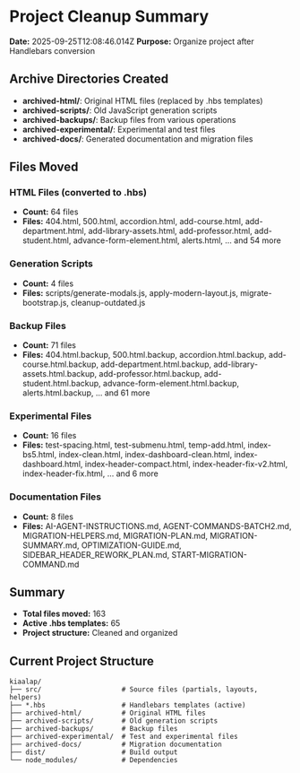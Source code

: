 # Project Cleanup Summary

**Date:** 2025-09-25T12:08:46.014Z
**Purpose:** Organize project after Handlebars conversion

## Archive Directories Created

- **archived-html/**: Original HTML files (replaced by .hbs templates)
- **archived-scripts/**: Old JavaScript generation scripts
- **archived-backups/**: Backup files from various operations
- **archived-experimental/**: Experimental and test files
- **archived-docs/**: Generated documentation and migration files

## Files Moved

### HTML Files (converted to .hbs)
- **Count:** 64 files
- **Files:** 404.html, 500.html, accordion.html, add-course.html, add-department.html, add-library-assets.html, add-professor.html, add-student.html, advance-form-element.html, alerts.html, ... and 54 more

### Generation Scripts
- **Count:** 4 files
- **Files:** scripts/generate-modals.js, apply-modern-layout.js, migrate-bootstrap.js, cleanup-outdated.js

### Backup Files
- **Count:** 71 files
- **Files:** 404.html.backup, 500.html.backup, accordion.html.backup, add-course.html.backup, add-department.html.backup, add-library-assets.html.backup, add-professor.html.backup, add-student.html.backup, advance-form-element.html.backup, alerts.html.backup, ... and 61 more

### Experimental Files
- **Count:** 16 files
- **Files:** test-spacing.html, test-submenu.html, temp-add.html, index-bs5.html, index-clean.html, index-dashboard-clean.html, index-dashboard.html, index-header-compact.html, index-header-fix-v2.html, index-header-fix.html, ... and 6 more

### Documentation Files
- **Count:** 8 files
- **Files:** AI-AGENT-INSTRUCTIONS.md, AGENT-COMMANDS-BATCH2.md, MIGRATION-HELPERS.md, MIGRATION-PLAN.md, MIGRATION-SUMMARY.md, OPTIMIZATION-GUIDE.md, SIDEBAR_HEADER_REWORK_PLAN.md, START-MIGRATION-COMMAND.md

## Summary

- **Total files moved:** 163
- **Active .hbs templates:** 65
- **Project structure:** Cleaned and organized

## Current Project Structure

```
kiaalap/
├── src/                    # Source files (partials, layouts, helpers)
├── *.hbs                   # Handlebars templates (active)
├── archived-html/          # Original HTML files
├── archived-scripts/       # Old generation scripts
├── archived-backups/       # Backup files
├── archived-experimental/  # Test and experimental files
├── archived-docs/          # Migration documentation
├── dist/                   # Build output
└── node_modules/           # Dependencies
```
